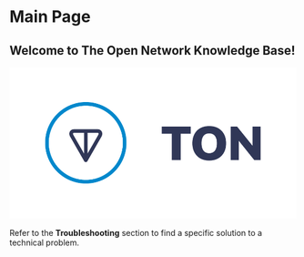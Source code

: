 # Main Page

## Welcome to The Open Network Knowledge Base!

![](.gitbook/assets/ton-logo-for-white-background-.png)

Refer to the **Troubleshooting** section to find a specific solution to a technical problem.

